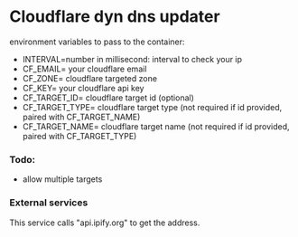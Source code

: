 # Cloudflare dyn dns updater

environment variables to pass to the container:
- INTERVAL=number in millisecond: interval to check your ip 
- CF_EMAIL= your cloudflare email
- CF_ZONE= cloudflare targeted zone
- CF_KEY= your cloudflare api key
- CF_TARGET_ID= cloudflare target id (optional)
- CF_TARGET_TYPE= cloudflare target type (not required if id provided, paired with CF_TARGET_NAME)
- CF_TARGET_NAME= cloudflare target name (not required if id provided, paired with CF_TARGET_TYPE)

### Todo:
- allow multiple targets

### External services
This service calls "api.ipify.org" to get the address.
